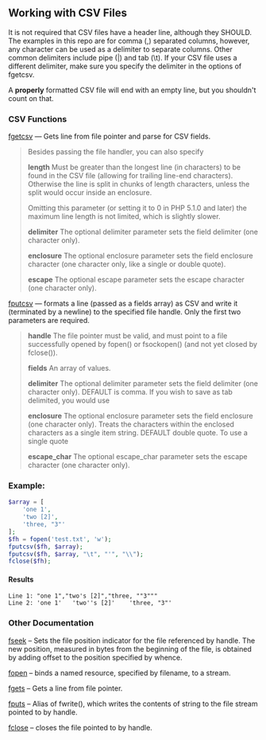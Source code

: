 ## Working with CSV Files

It is not required that CSV files have a header line, although they SHOULD. The examples in this repo are for comma (,) separated columns, however, any character can be used as a delimiter to separate columns. Other common delimiters include pipe (|) and tab (\t). If your CSV file uses a different delimiter, make sure you specify the delimiter in the options of fgetcsv.

A **properly** formatted CSV file will end with an empty line, but you shouldn't count on that.

### CSV Functions
[fgetcsv](https://www.php.net/manual/en/function.fgetcsv.php) — Gets line from file pointer and parse for CSV fields.

> Besides passing the file handler, you can also specify
> 
> **length** Must be greater than the longest line (in characters) to be found in the CSV file (allowing for trailing line-end characters). Otherwise the line is split in chunks of length characters, unless the split would occur inside an enclosure.
> 
> Omitting this parameter (or setting it to 0 in PHP 5.1.0 and later) the maximum line length is not limited, which is slightly slower.
> 
> **delimiter** The optional delimiter parameter sets the field delimiter (one character only).
> 
> **enclosure** The optional enclosure parameter sets the field enclosure character (one character only, like a single or double quote).
> 
> **escape** The optional escape parameter sets the escape character (one character only).

[fputcsv](http://php.net/manual/en/function.fputcsv.php) — formats a line (passed as a fields array) as CSV and write it (terminated by a newline) to the specified file handle. Only the first two parameters are required.

> **handle**
The file pointer must be valid, and must point to a file successfully opened by fopen() or fsockopen() (and not yet closed by fclose()).
> 
> **fields**
An array of values.
> 
> **delimiter**
The optional delimiter parameter sets the field delimiter (one character only). DEFAULT is comma. If you wish to save as tab delimited, you would use
> 
> **enclosure**
The optional enclosure parameter sets the field enclosure (one character only). Treats the characters within the enclosed characters as a single item string. DEFAULT double quote. To use a single quote
> 
> **escape_char**
The optional escape_char parameter sets the escape character (one character only). 

### Example:
```php
$array = [
    'one 1',
    'two [2]',
    'three, "3"'
];
$fh = fopen('test.txt', 'w');
fputcsv($fh, $array);
fputcsv($fh, $array, "\t", "'", "\\");
fclose($fh);
```
#### Results
```
Line 1: "one 1","two's [2]","three, ""3"""
Line 2: 'one 1'   'two''s [2]'    'three, "3"'
```

### Other Documentation

[fseek](http://php.net/manual/en/function.fseek.php) – Sets the file position indicator for the file referenced by handle. The new position, measured in bytes from the beginning of the file, is obtained by adding offset to the position specified by whence.

[fopen](http://php.net/manual/en/function.fopen.php) – binds a named resource, specified by filename, to a stream.

[fgets](http://php.net/manual/en/function.fgets.php) – Gets a line from file pointer.

[fputs](http://php.net/manual/en/function.fputs.php) – Alias of fwrite(), which writes the contents of string to the file stream pointed to by handle.

[fclose](http://php.net/manual/en/function.fclose.php) – closes the file pointed to by handle.